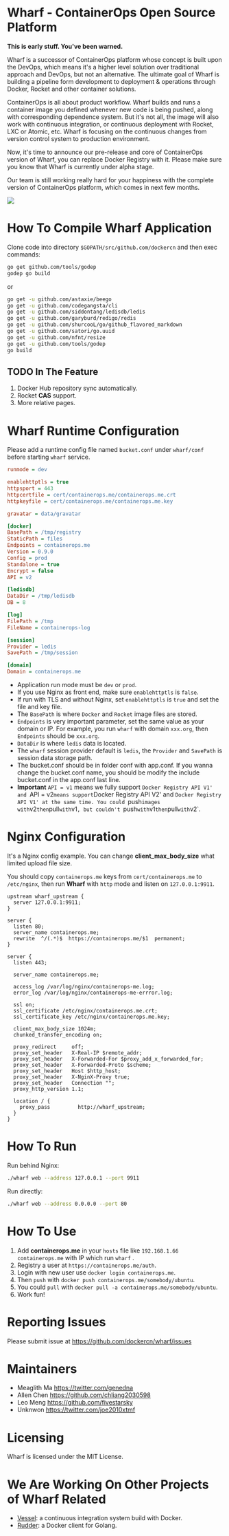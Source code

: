 # Wharf - ContainerOps Open Source Platform

**This is early stuff. You've been warned.**

Wharf is a successor of ContainerOps platform whose concept is built upon the DevOps, which means it's a higher level solution over traditional approach and DevOps, but not an alternative. The ultimate goal of Wharf is building a pipeline form development to deployment & operations through Docker, Rocket and other container solutions.

ContainerOps is all about product workflow. Wharf builds and runs a container image you defined whenever new code is being pushed, along with corresponding dependence system. But it's not all, the image will also work with continuous integration, or continuous deployment with Rocket, LXC or Atomic, etc. Wharf is focusing on the continuous changes from version control system to production environment.

Now, it's time to announce our pre-release and core of ContainerOps version of Wharf, you can replace Docker Registry with it. Please make sure you know that Wharf is currently under alpha stage.

Our team is still working really hard for your happiness with the complete version of ContainerOps platform, which comes in next few months.

![](http://7vzqdz.com1.z0.glb.clouddn.com/wharf.png)

# How To Compile Wharf Application

Clone code into directory `$GOPATH/src/github.com/dockercn` and then exec commands:

```bash
go get github.com/tools/godep
godep go build
```

or

```bash
go get -u github.com/astaxie/beego
go get -u github.com/codegangsta/cli
go get -u github.com/siddontang/ledisdb/ledis
go get -u github.com/garyburd/redigo/redis
go get -u github.com/shurcooL/go/github_flavored_markdown
go get -u github.com/satori/go.uuid
go get -u github.com/nfnt/resize
go get -u github.com/tools/godep
go build
```

## TODO In The Feature

1. Docker Hub repository sync automatically.
2. Rocket **CAS** support.
3. More relative pages.

# Wharf Runtime Configuration

Please add a runtime config file named `bucket.conf` under `wharf/conf` before starting `wharf` service.

```ini
runmode = dev

enablehttptls = true
httpsport = 443
httpcertfile = cert/containerops.me/containerops.me.crt
httpkeyfile = cert/containerops.me/containerops.me.key

gravatar = data/gravatar

[docker]
BasePath = /tmp/registry
StaticPath = files
Endpoints = containerops.me
Version = 0.9.0
Config = prod
Standalone = true
Encrypt = false
API = v2

[ledisdb]
DataDir = /tmp/ledisdb
DB = 8

[log]
FilePath = /tmp
FileName = containerops-log

[session]
Provider = ledis
SavePath = /tmp/session

[domain]
Domain = containerops.me
```

* Application run mode must be `dev` or `prod`.
* If you use Nginx as front end, make sure `enablehttptls` is `false`.
* If run with TLS and without Nginx, set `enablehttptls` is `true` and set the file and key file.
* The `BasePath` is where `Docker` and `Rocket` image files are stored.
* `Endpoints` is very important parameter, set the same value as your domain or IP. For example, you run `wharf` with domain `xxx.org`, then `Endpoints` should be `xxx.org`.
* `DataDir` is where `ledis` data is located.
* The `wharf` session provider default is `ledis`, the `Provider` and `SavePath` is session data storage path.
* The bucket.conf should be in folder conf with app.conf. If you wanna change the bucket.conf name, you should be modify the include bucket.conf in the app.conf last line.
* **Important** `API = v1` means we fully support `Docker Registry API V1' and `API = v2` means support `Docker Registry API V2' and `Docker Registry API V1' at the same time. You could `push` images with `v2` then `pull` with `v1`, but couldn't `push` with `v1` then `pull` with `v2`. 

# Nginx Configuration

It's a Nginx config example. You can change **client_max_body_size** what limited upload file size.

You should copy `containerops.me` keys from `cert/containerops.me` to `/etc/nginx`, then run **Wharf** with `http` mode and listen on `127.0.0.1:9911`.

```nginx
upstream wharf_upstream {
  server 127.0.0.1:9911;
}

server {
  listen 80;
  server_name containerops.me;
  rewrite  ^/(.*)$  https://containerops.me/$1  permanent;
}

server {
  listen 443;

  server_name containerops.me;

  access_log /var/log/nginx/containerops-me.log;
  error_log /var/log/nginx/containerops-me-errror.log;

  ssl on;
  ssl_certificate /etc/nginx/containerops.me.crt;
  ssl_certificate_key /etc/nginx/containerops.me.key;

  client_max_body_size 1024m;
  chunked_transfer_encoding on;

  proxy_redirect     off;
  proxy_set_header   X-Real-IP $remote_addr;
  proxy_set_header   X-Forwarded-For $proxy_add_x_forwarded_for;
  proxy_set_header   X-Forwarded-Proto $scheme;
  proxy_set_header   Host $http_host;
  proxy_set_header   X-NginX-Proxy true;
  proxy_set_header   Connection "";
  proxy_http_version 1.1;

  location / {
    proxy_pass         http://wharf_upstream;
  }
}
```

# How To Run

Run behind Nginx:

```bash
./wharf web --address 127.0.0.1 --port 9911
```

Run directly:

```bash
./wharf web --address 0.0.0.0 --port 80
```

# How To Use

1. Add **containerops.me** in your `hosts` file like `192.168.1.66 containerops.me` with IP which run `wharf` .
2. Registry a user at `https://containerops.me/auth`.
3. Login with new user use `docker login containerops.me`.
4. Then `push` with `docker push containerops.me/somebody/ubuntu`.
5. You could `pull` with `docker pull -a containerops.me/somebody/ubuntu`.
6. Work fun!

# Reporting Issues

Please submit issue at https://github.com/dockercn/wharf/issues

# Maintainers

* Meaglith Ma https://twitter.com/genedna
* Allen Chen https://github.com/chliang2030598
* Leo Meng https://github.com/fivestarsky
* Unknwon https://twitter.com/joe2010xtmf

# Licensing

Wharf is licensed under the MIT License.

# We Are Working On Other Projects of Wharf Related

* [Vessel](https://github.com/dockercn/vessel): a continuous integration system build with Docker.
* [Rudder](https://github.com/dockercn/rudder): a Docker client for Golang.
